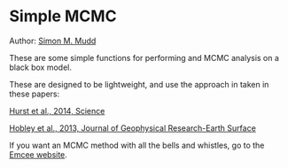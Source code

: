 Simple MCMC
==============================================================

Author: [Simon M. Mudd](http://www.geos.ed.ac.uk/homes/smudd)

These are some simple functions for performing and MCMC analysis on a black box model. 

These are designed to be lightweight, and use the approach in taken in these papers:

[Hurst et al., 2014, Science](http://www.sciencemag.org/content/341/6148/868.full?sid=d20cff05-a88b-433b-ad85-0d790a3a8107)

[Hobley et al., 2013, Journal of Geophysical Research-Earth Surface](http://onlinelibrary.wiley.com/doi/10.1029/2010JF001935/abstract)

If you want an MCMC method with all the bells and whistles, go to the [Emcee website](http://dan.iel.fm/emcee/current/).

